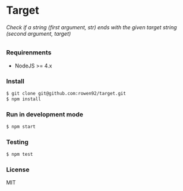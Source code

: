 # Target
###### Check if a string (first argument, str) ends with the given target string (second argument, target)

### Requirenments
* NodeJS >= 4.x

### Install
```sh
$ git clone git@github.com:rowen92/target.git
$ npm install
```

### Run in development mode
```sh
$ npm start
```

### Testing
```sh
$ npm test
```

### License
MIT
